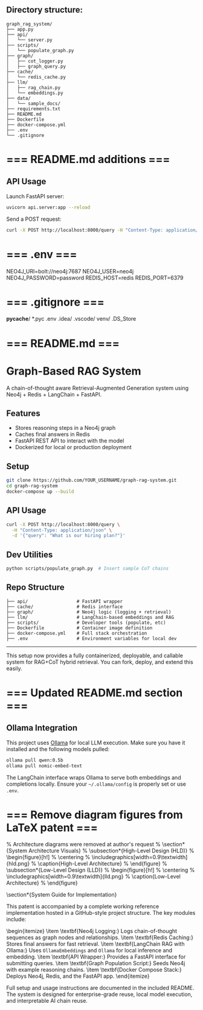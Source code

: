 ## Directory structure:
```
graph_rag_system/
├── app.py
├── api/
│   └── server.py
├── scripts/
│   └── populate_graph.py
├── graph/
│   ├── cot_logger.py
│   ├── graph_query.py
├── cache/
│   └── redis_cache.py
├── llm/
│   ├── rag_chain.py
│   └── embeddings.py
├── data/
│   └── sample_docs/
├── requirements.txt
├── README.md
├── Dockerfile
├── docker-compose.yml
├── .env
└── .gitignore
```

# === README.md additions ===
## API Usage
Launch FastAPI server:
```bash
uvicorn api.server:app --reload
```
Send a POST request:
```bash
curl -X POST http://localhost:8000/query -H "Content-Type: application/json" -d '{"query": "What is our hiring plan?"}'
```



# === .env ===
NEO4J_URI=bolt://neo4j:7687
NEO4J_USER=neo4j
NEO4J_PASSWORD=password
REDIS_HOST=redis
REDIS_PORT=6379


# === .gitignore ===
__pycache__/
*.pyc
.env
.idea/
.vscode/
venv/
.DS_Store




# === README.md ===
# Graph-Based RAG System

A chain-of-thought aware Retrieval-Augmented Generation system using Neo4j + Redis + LangChain + FastAPI.

## Features
- Stores reasoning steps in a Neo4j graph
- Caches final answers in Redis
- FastAPI REST API to interact with the model
- Dockerized for local or production deployment

## Setup
```bash
git clone https://github.com/YOUR_USERNAME/graph-rag-system.git
cd graph-rag-system
docker-compose up --build
```

## API Usage
```bash
curl -X POST http://localhost:8000/query \
  -H "Content-Type: application/json" \
  -d '{"query": "What is our hiring plan?"}'
```

## Dev Utilities
```bash
python scripts/populate_graph.py  # Insert sample CoT chains
```

## Repo Structure
```
├── api/                  # FastAPI wrapper
├── cache/                # Redis interface
├── graph/                # Neo4j logic (logging + retrieval)
├── llm/                  # LangChain-based embeddings and RAG
├── scripts/              # Developer tools (populate, etc)
├── Dockerfile            # Container image definition
├── docker-compose.yml    # Full stack orchestration
├── .env                  # Environment variables for local dev
```

---

This setup now provides a fully containerized, deployable, and callable system for RAG+CoT hybrid retrieval. You can fork, deploy, and extend this easily.


# === Updated README.md section ===
## Ollama Integration
This project uses [Ollama](https://ollama.com) for local LLM execution.
Make sure you have it installed and the following models pulled:

```bash
ollama pull qwen:0.5b
ollama pull nomic-embed-text
```

The LangChain interface wraps Ollama to serve both embeddings and completions locally.
Ensure your `~/.ollama/config` is properly set or use `.env`.


# === Remove diagram figures from LaTeX patent ===
% Architecture diagrams were removed at author's request
% \section*{System Architecture Visuals}
% \subsection*{High-Level Design (HLD)}
% \begin{figure}[h!]
%   \centering
%   \includegraphics[width=0.9\textwidth]{hld.png}
%   \caption{High-Level Architecture}
% \end{figure}
% \subsection*{Low-Level Design (LLD)}
% \begin{figure}[h!]
%   \centering
%   \includegraphics[width=0.9\textwidth]{lld.png}
%   \caption{Low-Level Architecture}
% \end{figure}


\section*{System Guide for Implementation}

This patent is accompanied by a complete working reference implementation hosted in a GitHub-style project structure. The key modules include:

\begin{itemize}
  \item \textbf{Neo4j Logging:} Logs chain-of-thought sequences as graph nodes and relationships.
  \item \textbf{Redis Caching:} Stores final answers for fast retrieval.
  \item \textbf{LangChain RAG with Ollama:} Uses `OllamaEmbeddings` and `Ollama` for local inference and embedding.
  \item \textbf{API Wrapper:} Provides a FastAPI interface for submitting queries.
  \item \textbf{Graph Population Script:} Seeds Neo4j with example reasoning chains.
  \item \textbf{Docker Compose Stack:} Deploys Neo4j, Redis, and the FastAPI app.
\end{itemize}

Full setup and usage instructions are documented in the included README. The system is designed for enterprise-grade reuse, local model execution, and interpretable AI chain reuse.
